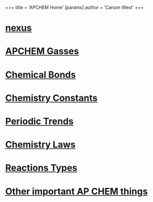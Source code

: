 +++
 title = 'APCHEM Home'
[params]
	author = 'Carson West'
+++
# [nexus](./../nexus/)

# [APCHEM Gasses](./../apchem-gasses/)
# [Chemical Bonds](./../chemical-bonds/)
# [Chemistry Constants](./../chemistry-constants/)
# [Periodic Trends](./../periodic-trends/)
# [Chemistry Laws](./../chemistry-laws/)
# [Reactions Types](./../reactions-types/)
# [Other important AP CHEM things](./../other-important-ap-chem-things/)
